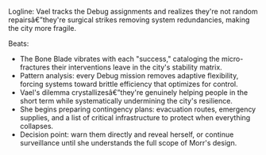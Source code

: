 ﻿---
series: 1
novella: 2
file: S1N2_CH05
type: chapter
pov: Vael
setting: Rooftop surveillance - pattern analysis
word_target_min: 1201
word_target_max: 2299
status: outline
---
Logline: Vael tracks the Debug assignments and realizes they're not random repairsâ€”they're surgical strikes removing system redundancies, making the city more fragile.

Beats:
- The Bone Blade vibrates with each "success," cataloging the micro-fractures their interventions leave in the city's stability matrix.
- Pattern analysis: every Debug mission removes adaptive flexibility, forcing systems toward brittle efficiency that optimizes for control.
- Vael's dilemma crystallizesâ€”they're genuinely helping people in the short term while systematically undermining the city's resilience.
- She begins preparing contingency plans: evacuation routes, emergency supplies, and a list of critical infrastructure to protect when everything collapses.
- Decision point: warn them directly and reveal herself, or continue surveillance until she understands the full scope of Morr's design.